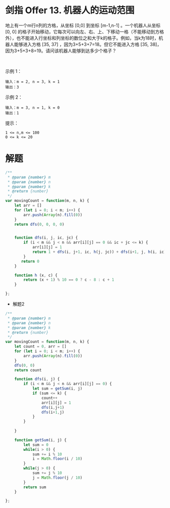 # 剑指 Offer 13. 机器人的运动范围
地上有一个m行n列的方格，从坐标 [0,0] 到坐标 [m-1,n-1] 。一个机器人从坐标 [0, 0] 的格子开始移动，它每次可以向左、右、上、下移动一格（不能移动到方格外），也不能进入行坐标和列坐标的数位之和大于k的格子。例如，当k为18时，机器人能够进入方格 [35, 37] ，因为3+5+3+7=18。但它不能进入方格 [35, 38]，因为3+5+3+8=19。请问该机器人能够到达多少个格子？

 

示例 1：
```
输入：m = 2, n = 3, k = 1
输出：3
```
示例 2：
```
输入：m = 3, n = 1, k = 0
输出：1
```
提示：
```
1 <= n,m <= 100
0 <= k <= 20
```

# 解题
```js
/**
 * @param {number} m
 * @param {number} n
 * @param {number} k
 * @return {number}
 */
var movingCount = function(m, n, k) {
    let arr = []
    for (let i = 0; i < m; i++) {
        arr.push(Array(n).fill(0))
    }
    return dfs(0, 0, 0, 0)


    function dfs(i, j, ic, jc) {
        if (i < m && j < n && arr[i][j] == 0 && ic + jc <= k) {
            arr[i][j] = 1
            return 1 + dfs(i, j+1, ic, h(j, jc)) + dfs(i+1, j, h(i, ic), jc)
        }
       return 0
    }

    function h (x, c) {
        return (x + 1) % 10 == 0 ? c - 8 : c + 1
    }

};
```

- 解题2
```js
/**
 * @param {number} m
 * @param {number} n
 * @param {number} k
 * @return {number}
 */
var movingCount = function(m, n, k) {
    let count = 0, arr = []
    for (let i = 0; i < m; i++) {
        arr.push(Array(n).fill(0))
    }
    dfs(0, 0)
    return count

    function dfs(i, j) {
        if (i < m && j < n && arr[i][j] == 0) {
            let sum = getSum(i, j)
            if (sum <= k) {
                count++
                arr[i][j] = 1
                dfs(i,j+1)
                dfs(i+1,j)
            }
        }
       
    }

    function getSum(i, j) {
        let sum = 0
        while(i > 0) {
            sum += i % 10
            i = Math.floor(i / 10)
        }
        while(j > 0) {
            sum += j % 10
            j = Math.floor(j / 10)
        }
        return sum
    }

};
```